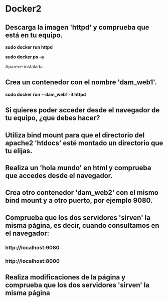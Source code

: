 # Docker2

## Descarga la imagen 'httpd' y comprueba que está en tu equipo.

**sudo docker run httpd**

**sudo docker ps -a**

Aparece instalada.

## Crea un contenedor con el nombre 'dam_web1'.

**sudo docker run --dam_web1 -it httpd**

## Si quieres poder acceder desde el navegador de tu equipo, ¿que debes hacer?


## Utiliza bind mount para que el directorio del apache2 'htdocs' esté montado un directorio que tu elijas.

## Realiza un 'hola mundo' en html y comprueba que accedes desde el navegador. 

## Crea otro contenedor 'dam_web2' con el mismo bind mount y a otro puerto, por ejemplo 9080.

## Comprueba que los dos servidores 'sirven' la misma página, es decir, cuando consultamos en el navegador:

### http://localhost:9080 
### http://localhost:8000

## Realiza modificaciones de la página y comprueba que los dos servidores 'sirven' la misma página
